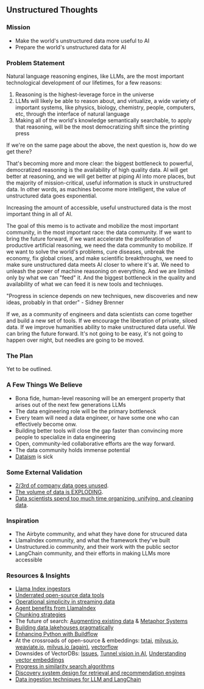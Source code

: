 ## Unstructured Thoughts

### Mission
- Make the world's unstructured data more useful to AI
- Prepare the world's unstructured data for AI

### Problem Statement
Natural language reasoning engines, like LLMs, are the most important technological development of our lifetimes, for a few reasons:

1) Reasoning is the highest-leverage force in the universe
2) LLMs will likely be able to reason about, and virtualize, a wide variety of important systems, like physics, biology, chemistry, people, computers, etc, through the interface of natural language
3) Making all of the world's knowledge semantically searchable, to apply that reasoning, will be the most democratizing shift since the printing press 

If we're on the same page about the above, the next question is, how do we get there?

That's becoming more and more clear: the biggest bottleneck to powerful, democratized reasoning is the availability of high quality data. AI will get better at reasoning, and we will get better at piping AI into more places, but the majority of mission-critical, useful information is stuck in unstructured data. In other words, as machines become more intelligent, the value of unstructured data goes exponential. 

Increasing the amount of accessible, useful unstructured data is the most important thing in all of AI.

The goal of this memo is to activate and mobilize the most important community, in the most important race: the data community. If we want to bring the future forward, if we want accelerate the proliferation of productive artificial reasoning, we need the data community to mobilize. If we want to solve the world's problems, cure diseases, unbreak the economy, fix global crises, and make scientific breakthroughs, we need to make sure unstructured data meets AI closer to where it's at. We need to unleash the power of machine reasoning on everything. And we are limited only by what we can "feed" it. And the biggest bottleneck in the quality and availability of what we can feed it is new tools and techniuqes.

"Progress in science depends on new techniques, new discoveries and new ideas, probably in that order" - Sidney Brenner

If we, as a community of engineers and data scientists can come together and build a new set of tools. If we encourage the liberation of private, siloed data. If we improve humanities ability to make unstructured data useful. We can bring the future forward. It's not going to be easy, it's not going to happen over night, but needles are going to be moved. 


### The Plan
Yet to be outlined.

### A Few Things We Believe
- Bona fide, human-level reasoning will be an emergent property that arises out of the next few generations LLMs
- The data engineering role will be the primary bottleneck
- Every team will need a data engineer, or have some one who can effectively become onw.
- Building better tools will close the gap faster than convincing more people to specialize in data engineering
- Open, community-led collaborative efforts are the way forward.
- The data community holds immense potential
- [Dataism](https://en.wikipedia.org/wiki/Dataism#:~:text=Dataism%20is%20a%20term%20that,New%20York%20Times%20in%202013) is sick

### Some External Validation
- [2/3rd of company data goes unused](https://www.frontier-enterprise.com/two-thirds-of-data-available-to-firms-goes-unused/).
- [The volume of data is EXPLODING](https://www.researchgate.net/publication/309393428_Unstructured_Data_an_overview_of_the_data_of_Big_Data).
- [Data scientists spend too much time organizing, unifying, and cleaning data](https://www.forbes.com/sites/gilpress/2016/03/23/data-preparation-most-time-consuming-least-enjoyable-data-science-task-survey-says/?sh=28e1f5556f63).

### Inspiration
- The Airbyte community, and what they have done for strucured data
- LlamaIndex community, and what the framework they've built
- Unstructured.io community, and their work with the public sector
- LangChain community, and their efforts in making LLMs more accessible

### Resources & Insights
- [Llama Index ingestors](https://github.com/jerryjliu/llama_index)
- [Underrated open-source data tools](https://www.reddit.com/r/dataengineering/comments/15vvudm/underrated_open_source_data_tools/)
- [Operational simplicity in streaming data](https://github.com/benthosdev/benthos)
- [Agent benefits from LlamaIndex](https://gpt-index.readthedocs.io/en/latest/core_modules/agent_modules/agents/root.html)
- [Chunking strategies](https://docs.sweep.dev/blogs/chunking-2m-files)
- The future of search: [Augmenting existing data](https://www.accenture.com/us-en/services/applied-intelligence/search-content-analytics-content-connectors) & [Metaphor Systems](https://platform.metaphor.systems/)
- [Building data lakehouses pragmatically](https://arxiv.org/pdf/2308.05368.pdf)
- [Enhancing Python with Buildflow](https://www.buildflow.dev/docs/overview)
- At the crossroads of open-source & embeddings: [txtai](https://github.com/neuml/txtai), [milvus.io](https://github.com/milvus-io/milvus), [weaviate.io](https://weaviate.io/), [milvus.io (again)](https://milvus.io/), [vectorflow](https://github.com/dgarnitz/vectorflow)
- Downsides of VectorDBs: [Issues](https://medium.com/@don-lim/known-issues-of-vector-based-database-for-ai-ae44a2b0198c), [Tunnel vision in AI](https://colinharman.substack.com/p/beware-tunnel-vision-in-ai-retrieval?utm_source=profile&utm_medium=reader2), [Understanding vector embeddings](https://blog.lancedb.com/why-dataframe-libraries-need-to-understand-vector-embeddings-291343efd5c8)
- [Progress in similarity search algorithms](https://ann-benchmarks.com/index.html)
- [Discovery system design for retrieval and recommendation engines](https://applyingml.com/resources/discovery-system-design/)
- [Data ingestion techniques for LLM and LangChain](https://medium.com/@meta_heuristic/3-must-have-techniques-for-data-ingestion-into-llm-and-langchain-1cd751477be)
